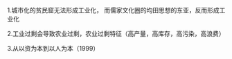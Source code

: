 1.城市化的贫民窟无法形成工业化，
而儒家文化圈的均田思想的东亚，反而形成工业化

2.工业过剩会导致农业过剩，农业过剩特征（高产量，高库存，高污染，高浪费）

3.从以资为本到以人为本（1999）
